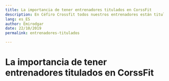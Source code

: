 ```yaml
---
title: La importancia de tener entrenadores titulados en CorssFit
description: En Céfiro Crossfit todos nuestros entrenadores están titulados para alcanzar los mejores resultados de la mejor forma posible.
lang: es_ES
author: Emirodgar
date: 22/10/2019
permalink: entrenadores-titulados

---
```


# La importancia de tener entrenadores titulados en CorssFit
<!--stackedit_data:
eyJoaXN0b3J5IjpbLTE5NjM4MzgwNDBdfQ==
-->
